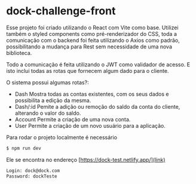 # dock-challenge-front

Esse projeto foi criado utilizando o React com Vite como base. Utilizei também o styled components como pré-renderizador do CSS, toda a comunicação com o backend foi feita utilizando o Axios como padrão, possibilitando a mudança para Rest sem necessidade de uma nova biblioteca.

Todo a comunicação é feita utilizando o JWT como validador de acesso. E isto inclui todas as rotas que fornecem algum dado para o cliente.

O sistema possui algumas rotas?:

- Dash
  Mostra todas as contas existentes, com os seus dados e possibilita a edição da mesma.
- Dash/:id
  Pemite a adição ou remoção do saldo da conta do cliente, alterando o valor do saldo.
- Account
  Permite a criação de uma nova conta.
- User
  Permite a criação de um novo usuário para a aplicação.

Para rodar o projeto localmente é necessário

```bash
$ npm run dev
```

Ele se encontra no endereço [https://dock-test.netlify.app/](link)

```bash
Login: dock@dock.com
Password: dockTeste
```

